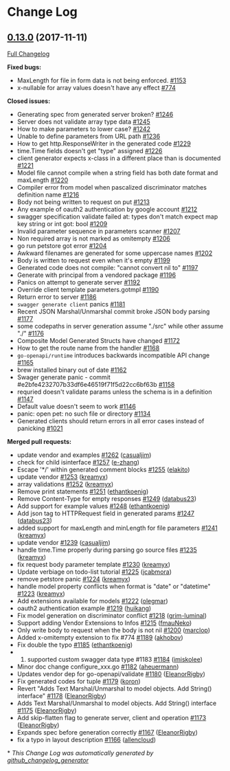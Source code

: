 # Change Log

## [0.13.0](https://github.com/joomcode/joompro-go-swagger/tree/0.13.0) (2017-11-11)
[Full Changelog](https://github.com/joomcode/joompro-go-swagger/compare/0.12.0...0.13.0)

**Fixed bugs:**

- MaxLength for file in form data is not being enforced. [\#1153](https://github.com/joomcode/joompro-go-swagger/issues/1153)
- x-nullable for array values doesn't have any effect [\#774](https://github.com/joomcode/joompro-go-swagger/issues/774)

**Closed issues:**

- Generating spec from generated server broken? [\#1246](https://github.com/joomcode/joompro-go-swagger/issues/1246)
- Server does not validate array type data [\#1245](https://github.com/joomcode/joompro-go-swagger/issues/1245)
- How to make parameters to lower case?  [\#1242](https://github.com/joomcode/joompro-go-swagger/issues/1242)
- Unable to define parameters from URL path [\#1236](https://github.com/joomcode/joompro-go-swagger/issues/1236)
- How to get http.ResponseWriter in the generated code [\#1229](https://github.com/joomcode/joompro-go-swagger/issues/1229)
- time.Time fields doesn't get "type" assigned  [\#1226](https://github.com/joomcode/joompro-go-swagger/issues/1226)
- client generator expects x-class in a different place than is documented [\#1221](https://github.com/joomcode/joompro-go-swagger/issues/1221)
- Model file cannot compile when a string field has both date format and maxLength [\#1220](https://github.com/joomcode/joompro-go-swagger/issues/1220)
- Compiler error from model when pascalized discriminator matches definition name [\#1216](https://github.com/joomcode/joompro-go-swagger/issues/1216)
- Body not being written to request on put [\#1213](https://github.com/joomcode/joompro-go-swagger/issues/1213)
- Any example of oauth2 authentication by google account [\#1212](https://github.com/joomcode/joompro-go-swagger/issues/1212)
- swagger specification validate failed at:  types don't match expect map key string or int got: bool [\#1209](https://github.com/joomcode/joompro-go-swagger/issues/1209)
- Invalid parameter sequence in parameters scanner [\#1207](https://github.com/joomcode/joompro-go-swagger/issues/1207)
- Non required array is not marked as omitempty [\#1206](https://github.com/joomcode/joompro-go-swagger/issues/1206)
- go run petstore got error [\#1204](https://github.com/joomcode/joompro-go-swagger/issues/1204)
- Awkward filenames are generated for some uppercase names [\#1202](https://github.com/joomcode/joompro-go-swagger/issues/1202)
- Body is written to request even when it's empty [\#1199](https://github.com/joomcode/joompro-go-swagger/issues/1199)
- Generated code does not compile: "cannot convert nil to" [\#1197](https://github.com/joomcode/joompro-go-swagger/issues/1197)
- Generate with principal from a vendored package [\#1196](https://github.com/joomcode/joompro-go-swagger/issues/1196)
- Panics on attempt to generate server [\#1192](https://github.com/joomcode/joompro-go-swagger/issues/1192)
- Override client template parameters.gotmpl [\#1190](https://github.com/joomcode/joompro-go-swagger/issues/1190)
- Return error to server [\#1186](https://github.com/joomcode/joompro-go-swagger/issues/1186)
- `swagger generate client` panics [\#1181](https://github.com/joomcode/joompro-go-swagger/issues/1181)
- Recent JSON Marshal/Unmarshal commit broke JSON body parsing [\#1177](https://github.com/joomcode/joompro-go-swagger/issues/1177)
- some codepaths in server generation assume "./src" while other assume "./"  [\#1176](https://github.com/joomcode/joompro-go-swagger/issues/1176)
- Composite Model Generated Structs have changed [\#1172](https://github.com/joomcode/joompro-go-swagger/issues/1172)
- How to get the route name from the handler [\#1168](https://github.com/joomcode/joompro-go-swagger/issues/1168)
- `go-openapi/runtime` introduces backwards incompatible API change [\#1165](https://github.com/joomcode/joompro-go-swagger/issues/1165)
- brew installed binary out of date [\#1162](https://github.com/joomcode/joompro-go-swagger/issues/1162)
- Swager generate panic - commit \#e2bfe4232707b33df6e46519f71f5d22cc6bf63b [\#1158](https://github.com/joomcode/joompro-go-swagger/issues/1158)
- requried doesn't validate params unless the schema is in a definition [\#1147](https://github.com/joomcode/joompro-go-swagger/issues/1147)
- Default value doesn't seem to work [\#1146](https://github.com/joomcode/joompro-go-swagger/issues/1146)
- panic: open pet: no such file or directory [\#1134](https://github.com/joomcode/joompro-go-swagger/issues/1134)
- Generated clients should return errors in all error cases instead of panicking [\#1021](https://github.com/joomcode/joompro-go-swagger/issues/1021)

**Merged pull requests:**

- update vendor and examples [\#1262](https://github.com/joomcode/joompro-go-swagger/pull/1262) ([casualjim](https://github.com/casualjim))
- check for child isinterface [\#1257](https://github.com/joomcode/joompro-go-swagger/pull/1257) ([e-zhang](https://github.com/e-zhang))
- Escape '\*/' within generated comment blocks [\#1255](https://github.com/joomcode/joompro-go-swagger/pull/1255) ([elakito](https://github.com/elakito))
- update vendor [\#1253](https://github.com/joomcode/joompro-go-swagger/pull/1253) ([kreamyx](https://github.com/kreamyx))
- array validations [\#1252](https://github.com/joomcode/joompro-go-swagger/pull/1252) ([kreamyx](https://github.com/kreamyx))
- Remove print statements [\#1251](https://github.com/joomcode/joompro-go-swagger/pull/1251) ([ethantkoenig](https://github.com/ethantkoenig))
- Remove Content-Type for empty responses [\#1249](https://github.com/joomcode/joompro-go-swagger/pull/1249) ([databus23](https://github.com/databus23))
- Add support for example values [\#1248](https://github.com/joomcode/joompro-go-swagger/pull/1248) ([ethantkoenig](https://github.com/ethantkoenig))
- Add json tag to HTTPRequest field in generated params [\#1247](https://github.com/joomcode/joompro-go-swagger/pull/1247) ([databus23](https://github.com/databus23))
- added support for maxLength and minLength for file parameters [\#1241](https://github.com/joomcode/joompro-go-swagger/pull/1241) ([kreamyx](https://github.com/kreamyx))
- update vendor [\#1239](https://github.com/joomcode/joompro-go-swagger/pull/1239) ([casualjim](https://github.com/casualjim))
- handle time.Time properly during parsing go source files [\#1235](https://github.com/joomcode/joompro-go-swagger/pull/1235) ([kreamyx](https://github.com/kreamyx))
- fix request body parameter template [\#1230](https://github.com/joomcode/joompro-go-swagger/pull/1230) ([kreamyx](https://github.com/kreamyx))
- Update verbiage on todo-list tutorial [\#1225](https://github.com/joomcode/joompro-go-swagger/pull/1225) ([jcabmora](https://github.com/jcabmora))
- remove petstore panic [\#1224](https://github.com/joomcode/joompro-go-swagger/pull/1224) ([kreamyx](https://github.com/kreamyx))
- handle model property conflicts when format is "date" or "datetime" [\#1223](https://github.com/joomcode/joompro-go-swagger/pull/1223) ([kreamyx](https://github.com/kreamyx))
- Add extensions available for models [\#1222](https://github.com/joomcode/joompro-go-swagger/pull/1222) ([olegmar](https://github.com/olegmar))
- oauth2 authentication example [\#1219](https://github.com/joomcode/joompro-go-swagger/pull/1219) ([huikang](https://github.com/huikang))
- Fix model generation on discriminator conflict [\#1218](https://github.com/joomcode/joompro-go-swagger/pull/1218) ([grim-luminal](https://github.com/grim-luminal))
- Support adding Vendor Extensions to Infos [\#1215](https://github.com/joomcode/joompro-go-swagger/pull/1215) ([fmauNeko](https://github.com/fmauNeko))
- Only write body to request when the body is not nil [\#1200](https://github.com/joomcode/joompro-go-swagger/pull/1200) ([marclop](https://github.com/marclop))
- Added x-omitempty extension to fix \#774 [\#1189](https://github.com/joomcode/joompro-go-swagger/pull/1189) ([akhobov](https://github.com/akhobov))
- Fix double the typo [\#1185](https://github.com/joomcode/joompro-go-swagger/pull/1185) ([ethantkoenig](https://github.com/ethantkoenig))
- 1. supported custom swagger data type \#1183 [\#1184](https://github.com/joomcode/joompro-go-swagger/pull/1184) ([imiskolee](https://github.com/imiskolee))
- Minor doc change configure\_xxx.go [\#1182](https://github.com/joomcode/joompro-go-swagger/pull/1182) ([aheuermann](https://github.com/aheuermann))
- Updates vendor dep for go-openapi/validate [\#1180](https://github.com/joomcode/joompro-go-swagger/pull/1180) ([EleanorRigby](https://github.com/EleanorRigby))
- Fix generated codes for tuple [\#1179](https://github.com/joomcode/joompro-go-swagger/pull/1179) ([koron](https://github.com/koron))
- Revert "Adds Text Marshal/Unmarshal to model objects. Add String\(\) interface" [\#1178](https://github.com/joomcode/joompro-go-swagger/pull/1178) ([EleanorRigby](https://github.com/EleanorRigby))
- Adds Text Marshal/Unmarshal to model objects. Add String\(\) interface [\#1175](https://github.com/joomcode/joompro-go-swagger/pull/1175) ([EleanorRigby](https://github.com/EleanorRigby))
- Add skip-flatten flag to generate server, client and operation [\#1173](https://github.com/joomcode/joompro-go-swagger/pull/1173) ([EleanorRigby](https://github.com/EleanorRigby))
- Expands spec before generation correctly [\#1167](https://github.com/joomcode/joompro-go-swagger/pull/1167) ([EleanorRigby](https://github.com/EleanorRigby))
- fix a typo in layout description [\#1166](https://github.com/joomcode/joompro-go-swagger/pull/1166) ([allencloud](https://github.com/allencloud))

\* *This Change Log was automatically generated by [github_changelog_generator](https://github.com/skywinder/Github-Changelog-Generator)*

